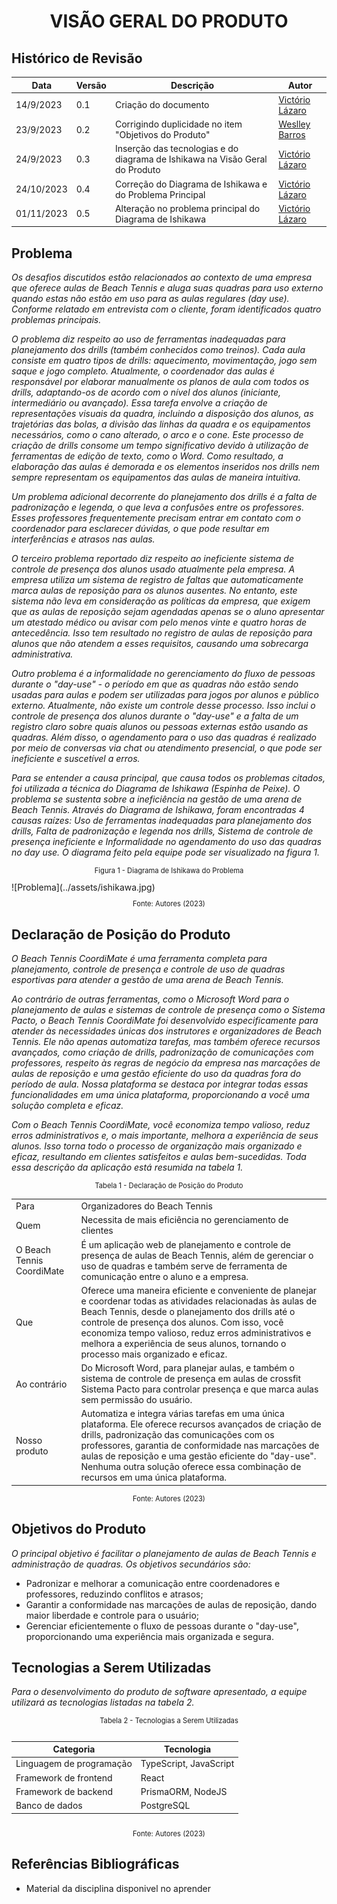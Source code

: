 <style>
  #my_table{
    margin-bottom: 0;
  }
</style>
<h1 align="center"><b>VISÃO GERAL DO PRODUTO</b></h1>

## Histórico de Revisão

| **Data**   | **Versão** | **Descrição**                                              | **Autor**                                                                                                                                                                                                        |
| ---------- | ---------- | ---------------------------------------------------------- | ---------------------------------------------------------------------------------------------------------------------------------------------------------------------------------------------------------------- |
| 14/9/2023 | 0.1 | Criação do documento | [Victório Lázaro](https://github.com/Victor-oss) |
| 23/9/2023 | 0.2 | Corrigindo duplicidade no item "Objetivos do Produto"  | [Weslley Barros](https://github.com/weslley17w) |
| 24/9/2023 | 0.3 | Inserção das tecnologias e do diagrama de Ishikawa na Visão Geral do Produto | [Victório Lázaro](https://github.com/Victor-oss) |
| 24/10/2023 | 0.4 | Correção do Diagrama de Ishikawa e do Problema Principal | [Victório Lázaro](https://github.com/Victor-oss) |
| 01/11/2023 | 0.5    | Alteração no problema principal do Diagrama de Ishikawa  | [Victório Lázaro](https://github.com/Victor-oss)  |


## Problema

*Os desafios discutidos estão relacionados ao contexto de uma empresa que oferece aulas de Beach Tennis e aluga suas quadras para uso externo quando estas não estão em uso para as aulas regulares (day use). Conforme relatado em entrevista com o cliente, foram identificados quatro problemas principais.*

*O problema diz respeito ao uso de ferramentas inadequadas para planejamento dos drills (também conhecidos como treinos). Cada aula consiste em quatro tipos de drills: aquecimento, movimentação, jogo sem saque e jogo completo. Atualmente, o coordenador das aulas é responsável por elaborar manualmente os planos de aula com todos os drills, adaptando-os de acordo com o nível dos alunos (iniciante, intermediário ou avançado). Essa tarefa envolve a criação de representações visuais da quadra, incluindo a disposição dos alunos, as trajetórias das bolas, a divisão das linhas da quadra e os equipamentos necessários, como o cano alterado, o arco e o cone. Este processo de criação de drills consome um tempo significativo devido à utilização de ferramentas de edição de texto, como o Word. Como resultado, a elaboração das aulas é demorada e os elementos inseridos nos drills nem sempre representam os equipamentos das aulas de maneira intuitiva.*

*Um problema adicional decorrente do planejamento dos drills é a falta de padronização e legenda, o que leva a confusões entre os professores. Esses professores frequentemente precisam entrar em contato com o coordenador para esclarecer dúvidas, o que pode resultar em interferências e atrasos nas aulas.*

*O terceiro problema reportado diz respeito ao ineficiente sistema de controle de presença dos alunos usado atualmente pela empresa. A empresa utiliza um sistema de registro de faltas que automaticamente marca aulas de reposição para os alunos ausentes. No entanto, este sistema não leva em consideração as políticas da empresa, que exigem que as aulas de reposição sejam agendadas apenas se o aluno apresentar um atestado médico ou avisar com pelo menos vinte e quatro horas de antecedência. Isso tem resultado no registro de aulas de reposição para alunos que não atendem a esses requisitos, causando uma sobrecarga administrativa.*

*Outro problema é a informalidade no gerenciamento do fluxo de pessoas durante o "day-use" - o período em que as quadras não estão sendo usadas para aulas e podem ser utilizadas para jogos por alunos e público externo. Atualmente, não existe um controle desse processo. Isso inclui o controle de presença dos alunos durante o "day-use" e a falta de um registro claro sobre quais alunos ou pessoas externas estão usando as quadras. Além disso, o agendamento para o uso das quadras é realizado por meio de conversas via chat ou atendimento presencial, o que pode ser ineficiente e suscetível a erros.*

*Para se entender a causa principal, que causa todos os problemas citados, foi utilizada a técnica do Diagrama de Ishikawa (Espinha de Peixe). O problema se sustenta sobre a ineficiência na gestão de uma arena de Beach Tennis. Através do Diagrama de Ishikawa, foram encontradas 4 causas raízes: Uso de ferramentas inadequadas para planejamento dos drills, Falta de padronização e legenda nos drills, Sistema de controle de presença ineficiente e Informalidade no agendamento do uso das quadras no day use. O diagrama feito pela equipe pode ser visualizado na figura 1.*

<p style="display: flex; justify-content: center; font-size: 0.8em">Figura 1 - Diagrama de Ishikawa do Problema</p>
![Problema](../assets/ishikawa.jpg)
<p style="display: flex; justify-content: center; font-size: 0.8em">Fonte: Autores (2023)</p>

## Declaração de Posição do Produto

*O Beach Tennis CoordiMate é uma ferramenta completa para planejamento, controle de presença e controle de uso de quadras esportivas para atender a gestão de uma arena de Beach Tennis.*

*Ao contrário de outras ferramentas, como o Microsoft Word para o planejamento de aulas e sistemas de controle de presença como o Sistema Pacto, o Beach Tennis CoordiMate foi desenvolvido especificamente para atender às necessidades únicas dos instrutores e organizadores de Beach Tennis. Ele não apenas automatiza tarefas, mas também oferece recursos avançados, como criação de drills, padronização de comunicações com professores, respeito às regras de negócio da empresa nas marcações de aulas de reposição e uma gestão eficiente do uso da quadras fora do período de aula. Nossa plataforma se destaca por integrar todas essas funcionalidades em uma única plataforma, proporcionando a você uma solução completa e eficaz.*

*Com o Beach Tennis CoordiMate, você economiza tempo valioso, reduz erros administrativos e, o mais importante, melhora a experiência de seus alunos. Isso torna todo o processo de organização mais organizado e eficaz, resultando em clientes satisfeitos e aulas bem-sucedidas. Toda essa descrição da aplicação está resumida na tabela 1.*

<p style="display: flex; justify-content: center; font-size: 0.8em">Tabela 1 - Declaração de Posição do Produto</p>
<table>
  <tr>
    <td>Para</td>
    <td>Organizadores do Beach Tennis</td>
  </tr>
  <tr>
    <td>Quem</td>
    <td>Necessita de mais eficiência no gerenciamento de clientes</td>
  </tr>
  <tr>
    <td>O Beach Tennis CoordiMate</td>
    <td>É um aplicação web de planejamento e controle de presença de aulas de Beach Tennis, além de gerenciar o uso de quadras e também serve de ferramenta de comunicação entre o aluno e a empresa.</td>
  </tr>
  <tr>
    <td>Que</td>
    <td>Oferece uma maneira eficiente e conveniente de planejar e coordenar todas as atividades relacionadas às aulas de Beach Tennis, desde o planejamento dos drills até o controle de presença dos alunos. Com isso, você economiza tempo valioso, reduz erros administrativos e melhora a experiência de seus alunos, tornando o processo mais organizado e eficaz.</td>
  </tr>
  <tr>
    <td>Ao contrário</td>
    <td>Do Microsoft Word, para planejar aulas, e também o sistema de controle de presença em aulas de crossfit Sistema Pacto para controlar presença e que marca aulas sem permissão do usuário.</td>
  </tr>
  <tr>
    <td>Nosso produto</td>
    <td>Automatiza e integra várias tarefas em uma única plataforma. Ele oferece recursos avançados de criação de drills, padronização das comunicações com os professores, garantia de conformidade nas marcações de aulas de reposição e uma gestão eficiente do "day-use". Nenhuma outra solução oferece essa combinação de recursos em uma única plataforma.</td>
  </tr>
</table>
<p style="display: flex; justify-content: center; font-size: 0.8em">Fonte: Autores (2023)</p>

## Objetivos do Produto

*O principal objetivo é facilitar o planejamento de aulas de Beach Tennis e administração de quadras. Os objetivos secundários são:*

- Padronizar e melhorar a comunicação entre coordenadores e professores, reduzindo conflitos e atrasos;
- Garantir a conformidade nas marcações de aulas de reposição, dando maior liberdade e controle para o usuário;
- Gerenciar eficientemente o fluxo de pessoas durante o "day-use", proporcionando uma experiência mais organizada e segura.

## Tecnologias a Serem Utilizadas
*Para o desenvolvimento do produto de software apresentado, a equipe utilizará as tecnologias listadas na tabela 2.*

<p style="display: flex; justify-content: center; font-size: 0.8em">Tabela 2 - Tecnologias a Serem Utilizadas</p>
<div style="display: flex; justify-content: center; margin-top: 0;">
  <table>
    <thead> 
      <tr>
        <th>Categoria</th>
        <th>Tecnologia</th>
      </tr>
    </thead>
    <tbody>
      <tr>
        <td>Linguagem de programação</td> 
        <td>TypeScript, JavaScript</td>
      </tr>
        <td>Framework de frontend</td>
        <td>React</td>
      <tr>
        <td>Framework de backend </td>
        <td>PrismaORM, NodeJS</td>
      </tr>
      <tr>
        <td>Banco de dados</td>
        <td>PostgreSQL</td>
      </tr>
    </tbody> 
  </table>
</div>
<p style="display: flex; justify-content: center; font-size: 0.8em">Fonte: Autores (2023)</p>

## Referências Bibliográficas

- Material da disciplina disponivel no aprender
